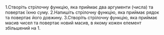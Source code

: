 1.Створіть стрілочну функцію, яка приймає два аргументи (числа) та повертає їхню суму.
2.Напишіть стрілочну функцію, яка приймає рядок та повертає його довжину.
3.Створіть стрілочну функцію, яка приймає масив чисел та повертає новий масив, в якому кожен елемент збільшений на 1.